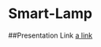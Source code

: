 # Smart-Lamp


##Presentation Link 
[a link](https://drive.google.com/drive/folders/1Kem3z5dSCFbvcUyaO2JtuIk7b7j0jLBX?usp=share_link)
